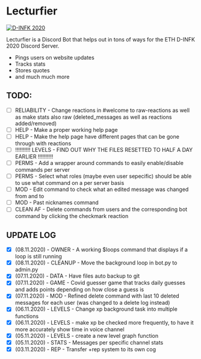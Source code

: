 # Lecturfier

[![D-INFK 2020](readme_images/d_trav.gif)](https://discord.gg/eth-dinfk-2020)

Lecturfier is a Discord Bot that helps out in tons of ways for the ETH D-INFK 2020 Discord Server.

  - Pings users on website updates
  - Tracks stats
  - Stores quotes
  - and much much more

## TODO:
  - [ ] RELIABILITY - Change reactions in #welcome to raw-reactions as well as make stats also raw (deleted_messages as well as reactions added/removed)
  - [ ] HELP - Make a proper working help page
  - [ ] HELP - Make the help page have different pages that can be gone through with reactions
  - [ ] !!!!!!!!!! LEVELS - FIND OUT WHY THE FILES RESETTED TO HALF A DAY EARLIER !!!!!!!!!!
  - [ ] PERMS - Add a wrapper around commands to easily enable/disable commands per server
  - [ ] PERMS - Select what roles (maybe even user sepecific) should be able to use what command on a per server basis
  - [ ] MOD - Edit command to check what an edited message was changed from and to
  - [ ] MOD - Past nicknames command
  - [ ] CLEAN AF - Delete commands from users and the corresponding bot command by clicking the checkmark reaction

## UPDATE LOG
  - [x] (08.11.2020) - OWNER - A working $loops command that displays if a loop is still running
  - [x] (08.11.2020) - CLEANUP - Move the background loop in bot.py to admin.py
  - [x] (07.11.2020) - DATA - Have files auto backup to git
  - [x] (07.11.2020) - GAME - Covid guesser game that tracks daily guesses and adds points depending on how close a guess is
  - [x] (07.11.2020) - MOD - Refined delete command with last 10 deleted messages for each user (was changed to a delete log instead)
  - [x] (06.11.2020) - LEVELS - Change xp background task into multiple functions 
  - [x] (06.11.2020) - LEVELS - make xp be checked more frequently, to have it more accurately show time in voice channel 
  - [x] (05.11.2020) - LEVELS - create a new level graph function 
  - [x] (05.11.2020) - STATS - Messages per specific channel stats 
  - [x] (03.11.2020) - REP - Transfer +rep system to its own cog
